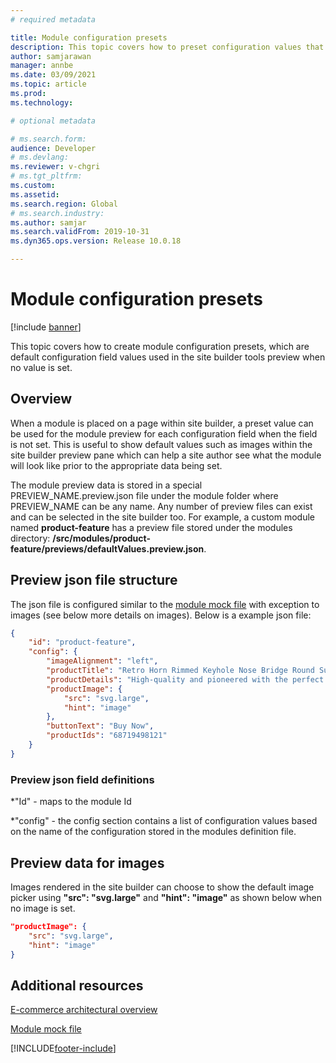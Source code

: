 ```yaml
---
# required metadata

title: Module configuration presets
description: This topic covers how to preset configuration values that will show up in the site builder tool for each module.
author: samjarawan
manager: annbe
ms.date: 03/09/2021
ms.topic: article
ms.prod: 
ms.technology: 

# optional metadata

# ms.search.form: 
audience: Developer
# ms.devlang: 
ms.reviewer: v-chgri
# ms.tgt_pltfrm: 
ms.custom: 
ms.assetid: 
ms.search.region: Global
# ms.search.industry: 
ms.author: samjar
ms.search.validFrom: 2019-10-31
ms.dyn365.ops.version: Release 10.0.18

---
```

# Module configuration presets

[!include [banner](../includes/banner.md)]

This topic covers how to create module configuration presets, which are default configuration field values used in the site builder tools preview when no value is set.

## Overview

When a module is placed on a page within site builder, a preset value can be used for the module preview for each configuration field when the field is not set. This is useful to show default values such as images within the site builder preview pane which can help a site author see what the module will look like prior to the appropriate data being set.

The module preview data is stored in a special PREVIEW_NAME.preview.json file under the module folder where PREVIEW_NAME can be any name.  Any number of preview files can exist and can be selected in the site builder too.  For example, a custom module named **product-feature** has a preview file stored under the modules directory: **/src/modules/product-feature/previews/defaultValues.preview.json**.

## Preview json file structure

The json file is configured similar to the [module mock file](module-mock-file.md) with exception to images (see below more details on images).  Below is a example json file:

```json
{
	"id": "product-feature",
	"config": {
	    "imageAlignment": "left",
	    "productTitle": "Retro Horn Rimmed Keyhole Nose Bridge Round Sunglasses",
	    "productDetails": "High-quality and pioneered with the perfect blend of timeless classic and modern technology with hint of old school glamor.",
	    "productImage": {
		    "src": "svg.large",
		    "hint": "image"
	    },
	    "buttonText": "Buy Now",
	    "productIds": "68719498121"
	}
} 
```
### Preview json field definitions
*"Id" - maps to the module Id

*"config" - the config section contains a list of configuration values based on the name of the configuration stored in the modules definition file.

## Preview data for images

Images rendered in the site builder can choose to show the default image picker using **"src": "svg.large"** and **"hint": "image"** as shown below when no image is set.

```json
"productImage": {
    "src": "svg.large",
    "hint": "image"
}
```

## Additional resources

[E-commerce architectural overview](architectural-overview.md)

[Module mock file](module-mock-file.md)


[!INCLUDE[footer-include](../../includes/footer-banner.md)]
